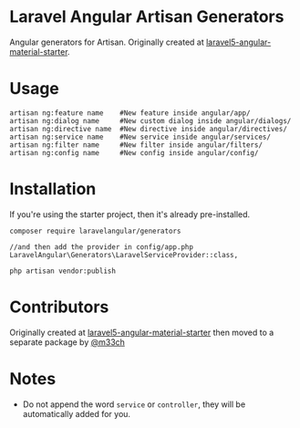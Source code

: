 # Laravel Angular Artisan Generators

Angular generators for Artisan. Originally created at [laravel5-angular-material-starter](https://github.com/jadjoubran/laravel5-angular-material-starter).


# Usage

```
artisan ng:feature name    #New feature inside angular/app/
artisan ng:dialog name     #New custom dialog inside angular/dialogs/
artisan ng:directive name  #New directive inside angular/directives/
artisan ng:service name    #New service inside angular/services/
artisan ng:filter name     #New filter inside angular/filters/
artisan ng:config name     #New config inside angular/config/
```

# Installation

If you're using the starter project, then it's already pre-installed.

    composer require laravelangular/generators
    
    //and then add the provider in config/app.php
    LaravelAngular\Generators\LaravelServiceProvider::class,
    
    php artisan vendor:publish


# Contributors

Originally created at [laravel5-angular-material-starter](https://github.com/jadjoubran/laravel5-angular-material-starter) then moved to a separate package by [@m33ch](https://github.com/m33ch)


# Notes

- Do not append the word `service` or `controller`, they will be automatically added for you.
